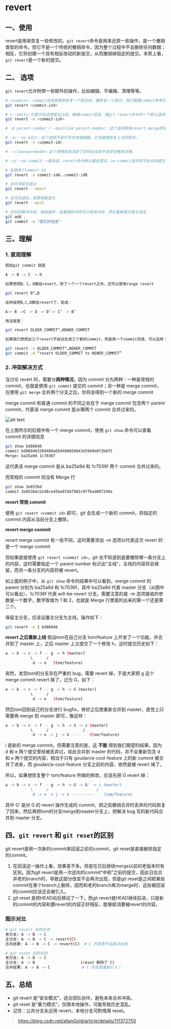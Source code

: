 # revert

## 一、使用

revert是用来恢复一些修改的。`git revert`命令是用来还原一些操作，是一个撤销类型的命令。但它不是一个传统的撤销命令，因为整个过程中不会删除任何数据；相反，它将创建一个具有相反改动的新提交，从而撤销掉指定的提交。本质上看，`git revert`是一个新的提交。

## 二、 选项

`git revert`允许附带一些额外的操作，比如编辑、不编辑、清理等等。

```bash
# <commit>: commit选项是用来恢复一个提交的。要恢复一个提交，我们需要commit参考ID。从git log 命令可以找到commit id。
git revert <commit-ish>

# <--edit>:它用于在还原提交之前，编辑commit信息。是git revert命令的一个默认选项。
git revert -e <commit-ish>

# -m parent-number /--mainline parent-number：这个选项用来revert merge的结果。一般来说，我们不能revert一个merge，因为我们不知道哪一边的合并应该被认为是主线。我们可以指定父级编号，并允许revert来逆转相对于指定的父级的变化。

# -n/--no edit：这个选项不会打开文本编辑器。它将直接恢复上次的提交。
git revert -n <commit-id>

# --cleanup=<mode>:这个清理选项决定了如何从信息中去除空格和注释。

# -n/--no-commit:一般来说，revert命令默认都会提交。no-commit选项将不会自动提交。此外，如果使用这个选项，你的索引不必与HEAD的提交相匹配。no-commit选项有利于连续恢复对你的索引有影响的多个提交。

# 反做多个commit-id
git revert -n commit-idA..commit-idB

# 合并冲突后退出
git revert --abort

# 合并后退出，但是保留变化
git revert --quit

# 合并后解决冲突，继续操作，如果遇到冲突可以修改冲突，然后重新提交相关信息
git add .
git commit -m "提交的信息"
```

## 三、理解

### 1. 直观理解

```bash
假如git commit 链是

A -> B -> C -> D

如果想把B，C，D都给revert，除了一个一个revert之外，还可以使用range revert

git revert B^…D

这样就把B,C,D都给revert了，变成：

A-> B ->C -> D -> D’-> C’ -> B’

用法就是：

git revert OLDER_COMMIT^…NEWER_COMMIT

如果我们想把这三个revert不自动生成三个新的commit，而是用一个commit完成，可以这样：

git revert -n OLDER_COMMIT^…NEWER_COMMIT
git commit -m “revert OLDER_COMMIT to NEWER_COMMIT”
```

### 2. 冲突解决方式

当讨论 revert 时，需要分**两种情况**，因为 commit 分为两种：一种是常规的 commit，也就是使用 `git commit` 提交的 commit；另一种是 merge commit，在使用 `git merge` 合并两个分支之后，你将会得到一个新的 merge commit

merge commit 和普通 commit 的不同之处在于 merge commit 包含两个 parent commit，代表该 merge commit 是从哪两个 commit 合并过来的。

![alt text](图片/revert.png)

在上图所示的红框中有一个 merge commit，使用 `git show` 命令可以查看 commit 的详细信息

```bash
git show bd86846
commit bd868465569400a6b9408050643e5949e8f2b8f5
Merge: ba25a9d 1c7036f
```

这代表该 merge commit 是从 ba25a9d 和 1c7036f 两个 commit 合并过来的。

而常规的 commit 则没有 Merge 行

```bash
git show 3e853bd
commit 3e853bdcb2d8ce45be87d4f902c0ff6ad00f240a
```

**revert 常规 commit**

使用 `git revert <commit id>` 即可，git 会生成一个新的 commit，将指定的 commit 内容从当前分支上撤除。

**revert merge commit**

revert merge commit 有一些不同，这时需要添加 -m 选项以代表这次 revert 的是一个 merge commit

但如果直接使用 `git revert <commit id>`，git 也不知道到底要撤除哪一条分支上的内容，这时需要指定一个 parent number 标识出"主线"，主线的内容将会保留，而另一条分支的内容将被 revert。

如上面的例子中，从 `git show` 命令的结果中可以看到，merge commit 的 parent 分别为 ba25a9d 和 1c7036f，其中 ba25a9d 代表 master 分支（从图中可以看出），1c7036f 代表 will-be-revert 分支。需要注意的是 -m 选项接收的参数是一个数字，数字取值为 1 和 2，也就是 Merge 行里面列出来的第一个还是第二个。

保留主分支，应该设置主分支为主线，操作如下：

```bash
git revert -m 1 bd86846
```

**revert 之后重新上线**
假设tom在自己分支 tom/feature 上开发了一个功能，并合并到了 master 上，之后 master 上又提交了一个修改 h，这时提交历史如下：

```bash
a -> b -> c -> f -- g -> h (master)
           \      /
            d -> e   (tom/feature)
```

突然，发现tom的分支存在严重的 bug，需要 revert 掉，于是大家把 g 这个 merge commit revert 掉了，记为 G，如下：

```bash
a -> b -> c -> f -- g -> h -> G (master)
           \      /
            d -> e   (tom/feature)
```

然后tom回到自己的分支进行 bugfix，修好之后想重新合并到 master，直觉上只需要再 merge 到 master 即可，像这样：

```bash
a -> b -> c -> f -- g -> h -> G -> i (master)
           \      /               /
            d -> e -> j -> k ----    (tom/feature)
```

i 是新的 merge commit。但需要注意的是，这 **不能** 得到我们期望的结果。因为 d 和 e 两个提交曾经被丢弃过，如此合并到 master 的代码，并不会重新包含 d 和 e 两个提交的内容，相当于只有 goudan/a-cool-feature 上的新 commit 被合并了进来，而 goudan/a-cool-feature 分支之前的内容，依然是被 revert 掉了。

所以，如果想恢复整个 tom/feature 所做的修改，应该先把 G revert 掉：

```bash
a -> b -> c -> f -- g -> h -> G -> G' -> i (master)
           \      /                     /
            d -> e -> j -> k ----------    (tom/feature)
```

其中 G’ 是对 G 的 revert 操作生成的 commit，把之前撤销合并时丢弃的代码恢复了回来，然后再把tom的分支merge到master分支上，把解决 bug 写的新代码合并到 master 分支。

## 四、`git revert` 和 `git reset`的区别

git revert是用一次新的commit来回滚之前的commit，git reset是直接删除指定的commit。

1. 在回滚这一操作上看，效果差不多。但是在日后继续merge以前的老版本时有区别。因为git revert是用一次逆向的commit“中和”之前的提交，因此日后合并老的branch时，导致这部分改变不会再次出现，但是git reset是之间把某些commit在某个branch上删除，因而和老的branch再次merge时，这些被回滚的commit应该还会被引入。
2. git reset 是把HEAD向后移动了一下，而git revert是HEAD继续前进，只是新的commit的内容和要revert的内容正好相反，能够抵消要被revert的内容。

### 图示对比

```bash
# git revert 后的合并
老分支: A -> B -> C
主分支: A -> B -> C -> revert(C)  
合并结果: A -> B -> C -> revert(C)  # C 的变更不会再次出现

# git reset 后的合并
老分支: A -> B -> C
主分支: A -> B                    (reset 删除了 C)
合并结果: A -> B -> C              # C 的变更重新引入！
```

## 五、总结

- git revert 是“安全模式”，适合团队协作，避免未来合并冲突。
- git reset 是“暴力模式”，仅限本地操作，可能导致历史混乱。
- 记住：公共分支永远用 revert，本地分支可酌情用 reset。


> <https://blog.csdn.net/allanGold/article/details/111372750>
